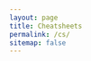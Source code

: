 ```yaml
---
layout: page
title: Cheatsheets
permalink: /cs/
sitemap: false
---
```


<script src="./cs.js"></script>
<script>
  const files = getAllfiles()
  files.map(f => {console.log(f)})
</script>
